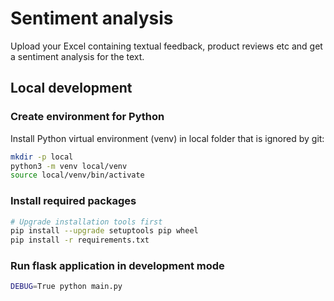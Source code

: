 # Sentiment analysis
Upload your Excel containing textual feedback, product reviews etc and get a sentiment analysis for the text.

## Local development 

### Create environment for Python

Install Python virtual environment (venv) in local folder that is ignored by git:

```bash
mkdir -p local
python3 -m venv local/venv
source local/venv/bin/activate
```

### Install required packages

```bash
# Upgrade installation tools first
pip install --upgrade setuptools pip wheel
pip install -r requirements.txt
```

### Run flask application in development mode
```bash
DEBUG=True python main.py
```
